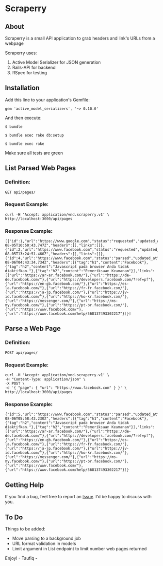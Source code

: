 # Scraperry


## About
Scraperry is a small API application to grab headers and link's URLs from a webpage

Scraperry uses:

1. Active Model Serializer for JSON generation
2. Rails-API for backend
3. RSpec for testing

## Installation

Add this line to your application's Gemfile:

```
gem 'active_model_serializers', '~> 0.10.0'
```

And then execute:

```
$ bundle
```

```
$ bundle exec rake db:setup
```

```
$ bundle exec rake
```

Make sure all tests are green


## List Parsed Web Pages
### Definition:

```
GET api/pages/
```

### Request Example:

```
curl -H 'Accept: application/vnd.scraperry.v1' \
http://localhost:3000/api/pages
```

### Response Example:
```
[{"id":1,"url":"https://www.google.com","status":"requested","updated_at":"2016-08-05T10:50:43.747Z","headers":[],"links":[]},{"id":2,"url":"https://www.facebook.com","status":"requested","updated_at":"2016-08-05T13:24:51.460Z","headers":[],"links":[]},{"id":4,"url":"https://www.facebook.com","status":"parsed","updated_at":"2016-08-06T04:43:34.734Z","headers":[{"tag":"h1","content":"Facebook"},{"tag":"h2","content":"Javascript pada browser Anda tidak diaktifkan."},{"tag":"h2","content":"Pemeriksaan Keamanan"}],"links":[{"url":"https://ar-ar.facebook.com/"},{"url":"https://de-de.facebook.com/"},{"url":"https://developers.facebook.com/?ref=pf"},{"url":"https://en-gb.facebook.com/"},{"url":"https://es-la.facebook.com/"},{"url":"https://fr-fr.facebook.com/"},{"url":"https://ja-jp.facebook.com/"},{"url":"https://jv-id.facebook.com/"},{"url":"https://ko-kr.facebook.com/"},{"url":"https://messenger.com/"},{"url":"https://ms-my.facebook.com/"},{"url":"https://pt-br.facebook.com/"},{"url":"https://www.facebook.com/"},{"url":"https://www.facebook.com/help/568137493302217"}]}]
```

## Parse a Web Page

### Definition:

```
POST api/pages/
```

### Request Example:

```
curl -H 'Accept: application/vnd.scraperry.v1' \
-H "Content-Type: application/json" \
-X POST \
-d '{ "page": { "url": "https://www.facebook.com" } }' \
http://localhost:3000/api/pages
```

### Response Example:
```
{"id":5,"url":"https://www.facebook.com","status":"parsed","updated_at":"2016-08-06T05:58:43.230Z","headers":[{"tag":"h1","content":"Facebook"},{"tag":"h2","content":"Javascript pada browser Anda tidak diaktifkan."},{"tag":"h2","content":"Pemeriksaan Keamanan"}],"links":[{"url":"https://ar-ar.facebook.com/"},{"url":"https://de-de.facebook.com/"},{"url":"https://developers.facebook.com/?ref=pf"},{"url":"https://en-gb.facebook.com/"},{"url":"https://es-la.facebook.com/"},{"url":"https://fr-fr.facebook.com/"},{"url":"https://ja-jp.facebook.com/"},{"url":"https://jv-id.facebook.com/"},{"url":"https://ko-kr.facebook.com/"},{"url":"https://messenger.com/"},{"url":"https://ms-my.facebook.com/"},{"url":"https://pt-br.facebook.com/"},{"url":"https://www.facebook.com/"},{"url":"https://www.facebook.com/help/568137493302217"}]}
```

## Getting Help

If you find a bug, feel free to report an [Issue](https://github.com/waruboy/scraperry/issues/new). I'd be happy to discuss with you.

## To Do

Things to be added:

- Move parsing to a background job
- URL format validation in models
- Limit argument in List endpoint to limit number web pages returned


Enjoy! - Taufiq -




